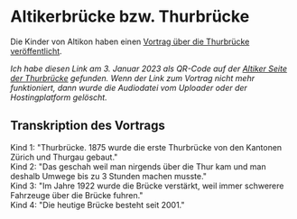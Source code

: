 # Altikerbrücke bzw. Thurbrücke

Die Kinder von Altikon haben einen [Vortrag über die Thurbrücke veröffentlicht](https://voca.ro/1aBlFZfuyNby).

*Ich habe diesen Link am 3. Januar 2023 als QR-Code auf der [Altiker Seite der Thurbrücke](https://www.openstreetmap.org/search?whereami=1&amp;query=47.58795%2C8.78230#map=19/47.58795/8.78230) gefunden. Wenn der Link zum Vortrag nicht mehr funktioniert, dann wurde die Audiodatei vom Uploader oder der Hostingplatform gelöscht.*

## Transkription des Vortrags

Kind 1: "Thurbrücke. 1875 wurde die erste Thurbrücke von den Kantonen Zürich und Thurgau gebaut."  
Kind 2: "Das geschah weil man nirgends über die Thur kam und man deshalb Umwege bis zu 3 Stunden machen musste."  
Kind 3: "Im Jahre 1922 wurde die Brücke verstärkt, weil immer schwerere Fahrzeuge über die Brücke fuhren."  
Kind 4: "Die heutige Brücke besteht seit 2001."
